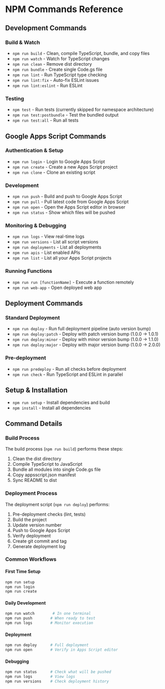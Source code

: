# NPM Commands Reference

## Development Commands

### Build & Watch
- `npm run build` - Clean, compile TypeScript, bundle, and copy files
- `npm run watch` - Watch for TypeScript changes
- `npm run clean` - Remove dist directory
- `npm run bundle` - Create single Code.gs file
- `npm run lint` - Run TypeScript type checking
- `npm run lint:fix` - Auto-fix ESLint issues
- `npm run lint:eslint` - Run ESLint

### Testing
- `npm test` - Run tests (currently skipped for namespace architecture)
- `npm run test:postbundle` - Test the bundled output
- `npm run test:all` - Run all tests

## Google Apps Script Commands

### Authentication & Setup
- `npm run login` - Login to Google Apps Script
- `npm run create` - Create a new Apps Script project
- `npm run clone` - Clone an existing script

### Development
- `npm run push` - Build and push to Google Apps Script
- `npm run pull` - Pull latest code from Google Apps Script
- `npm run open` - Open the Apps Script editor in browser
- `npm run status` - Show which files will be pushed

### Monitoring & Debugging
- `npm run logs` - View real-time logs
- `npm run versions` - List all script versions
- `npm run deployments` - List all deployments
- `npm run apis` - List enabled APIs
- `npm run list` - List all your Apps Script projects

### Running Functions
- `npm run run [functionName]` - Execute a function remotely
- `npm run web-app` - Open deployed web app

## Deployment Commands

### Standard Deployment
- `npm run deploy` - Run full deployment pipeline (auto version bump)
- `npm run deploy:patch` - Deploy with patch version bump (1.0.0 → 1.0.1)
- `npm run deploy:minor` - Deploy with minor version bump (1.0.0 → 1.1.0)
- `npm run deploy:major` - Deploy with major version bump (1.0.0 → 2.0.0)

### Pre-deployment
- `npm run predeploy` - Run all checks before deployment
- `npm run check` - Run TypeScript and ESLint in parallel

## Setup & Installation
- `npm run setup` - Install dependencies and build
- `npm install` - Install all dependencies

## Command Details

### Build Process
The build process (`npm run build`) performs these steps:
1. Clean the dist directory
2. Compile TypeScript to JavaScript
3. Bundle all modules into single Code.gs file
4. Copy appsscript.json manifest
5. Sync README to dist

### Deployment Process
The deployment script (`npm run deploy`) performs:
1. Pre-deployment checks (lint, tests)
2. Build the project
3. Update version number
4. Push to Google Apps Script
5. Verify deployment
6. Create git commit and tag
7. Generate deployment log

### Common Workflows

#### First Time Setup
```bash
npm run setup
npm run login
npm run create
```

#### Daily Development
```bash
npm run watch        # In one terminal
npm run push        # When ready to test
npm run logs        # Monitor execution
```

#### Deployment
```bash
npm run deploy      # Full deployment
npm run open        # Verify in Apps Script editor
```

#### Debugging
```bash
npm run status      # Check what will be pushed
npm run logs        # View logs
npm run versions    # Check deployment history
```